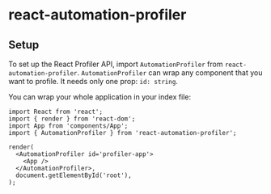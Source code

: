 # react-automation-profiler

## Setup

To set up the React Profiler API, import `AutomationProfiler` from `react-automation-profiler`. `AutomationProfiler` can wrap any component that you want to profile. It needs only one prop: `id: string`.

You can wrap your whole application in your index file:

```tsx
import React from 'react';
import { render } from 'react-dom';
import App from 'components/App';
import { AutomationProfiler } from 'react-automation-profiler';

render(
  <AutomationProfiler id='profiler-app'>
    <App />
  </AutomationProfiler>,
  document.getElementById('root'),
);
```
